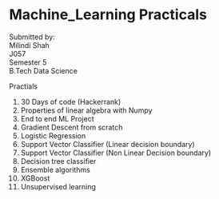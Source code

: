 # Machine_Learning Practicals<br>
Submitted by: <br>
Milindi Shah <br>
J057 <br>
Semester 5 <br>
B.Tech Data Science<br>

Practials
1. 30 Days of code (Hackerrank)
2. Properties of linear algebra with Numpy
3. End to end ML Project
4. Gradient Descent from scratch
5. Logistic Regression
6. Support Vector Classifier (Linear decision boundary)
7. Support Vector Classifier (Non Linear Decision boundary)
8. Decision tree classifier
9. Ensemble algorithms
10. XGBoost
11. Unsupervised learning
